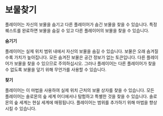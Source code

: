 # 보물찾기

플레이어는 자신의 보물을 숨기고 다른 플레이어가 숨긴 보물을 찾을 수 있습니다. 특정 퀘스트를 완료하면 보물을 숨길  수 있고 다른 플레이어의 보물을 찾을 수 있습니다.

**숨기기**

플레이어는 실제 위치 범위 내에서 자신의 보물을 숨길 수 있습니다. 보물은 오래 숨겨질수록 가치가 높아집니다. 모든 숨겨진 보물은 공간 정보가 없는 토큰입니다. 다른 플레이어가 보물을 찾을 수 있으므로 주의하십시오. 그러나 플레이어는 다른 플레이어가 찾을 수 없도록 보물을 덮기 위해 무언가를 사용할 수 있습니다.

**찾기**&#x20;

플레이어는 이 마법을 사용하여 실제 위치 근처의 보물 상자를 찾을 수 있습니다. 모든 플레이어는 솔로몬의 숲 세계 어디에서나 탐험하고 특별한 것을 찾을 수 있습니다. 솔로몬의 숲 세계는 현실 세계에 매핑됩니다. 플레이어는 범위를 추가하기 위해 마법을 향상시킬 수 있습니다.
